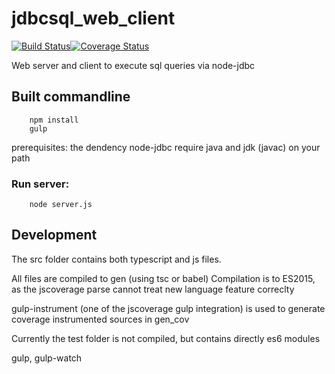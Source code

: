 # jdbcsql_web_client
[![Build Status](https://travis-ci.org/jfseb/jdbcsql_web_client.svg?branch=master)](https://travis-ci.org/jfseb/jdbcsql_web_client)[![Coverage Status](https://coveralls.io/repos/github/jfseb/jdbcsql_web_client/badge.svg)](https://coveralls.io/github/jfseb/jdbcsql_web_client)

Web server and client to execute sql queries via node-jdbc

## Built commandline

```
    npm install
    gulp
```

prerequisites: 
the dendency node-jdbc require java and jdk (javac) on your path

### Run server:

```
    node server.js
```

## Development

The src folder contains both typescript and js files.

All files are compiled to gen  (using tsc or babel)
Compilation is to ES2015, as the jscoverage parse cannot treat new language
feature correclty

gulp-instrument (one of the jscoverage gulp integration) is used to generate
coverage instrumented sources in gen_cov

Currently the test folder is not compiled, but contains directly es6 modules

gulp, gulp-watch



